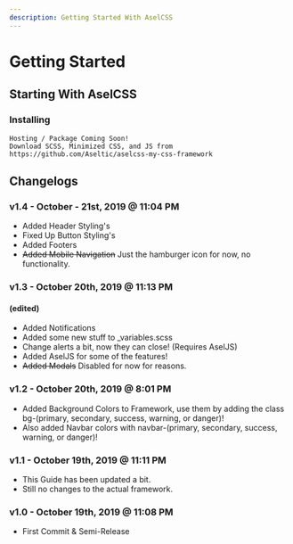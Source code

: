 ```yaml
---
description: Getting Started With AselCSS
---
```


# Getting Started

## Starting With AselCSS

### Installing

```text
Hosting / Package Coming Soon!
Download SCSS, Minimized CSS, and JS from https://github.com/Aseltic/aselcss-my-css-framework
```

## Changelogs

### v1.4 - October - 21st, 2019 @ 11:04 PM

* Added Header Styling's
* Fixed Up Button Styling's
* Added Footers
* ~~Added Mobile Navigation~~ Just the  hamburger icon for now, no functionality.

### v1.3 - October 20th, 2019 @ 11:13 PM

#### **\(edited\)**

* Added Notifications
* Added some new stuff to \_variables.scss
* Change alerts a bit, now they can close! \(Requires AselJS\)
* Added AselJS for some of the features!
* ~~Added Modals~~ Disabled for now for reasons.

### v1.2 - October 20th, 2019 @ 8:01 PM

* Added Background Colors to Framework, use them by adding the class bg-\(primary, secondary, success, warning, or danger\)!
* Also added Navbar colors with navbar-\(primary, secondary, success, warning, or danger\)!

### v1.1 - October 19th, 2019 @ 11:11 PM

* This Guide has been updated a bit.
* Still no changes to the actual framework.

### **v1.0** - October 19th, 2019 @ 11:08 PM

* First Commit & Semi-Release

